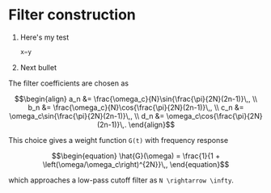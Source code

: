 # Filter construction


1. Here's my test

    ```julia 
    x=y
    ```
1. Next bullet


The filter coefficients are chosen as
```math
\begin{align}
    a_n &= \frac{\omega_c}{N}\sin{\frac{\pi}{2N}(2n-1)}\,, \\
    b_n &= \frac{\omega_c}{N}\cos{\frac{\pi}{2N}(2n-1)}\,, \\
    c_n &= \omega_c\sin{\frac{\pi}{2N}(2n-1)}\,, \\
    d_n &= \omega_c\cos{\frac{\pi}{2N}(2n-1)}\,.
\end{align}
```
This choice gives a weight function ``G(t)`` with frequency response 
```math
\begin{equation}
    \hat{G}(\omega) = \frac{1}{1 + \left(\omega/\omega_c\right)^{2N}}\,,
\end{equation}
```
which approaches a low-pass cutoff filter as ``N \rightarrow \infty``. 